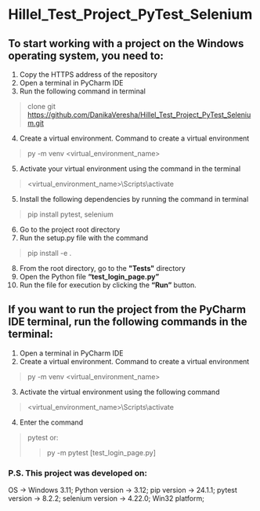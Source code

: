 # Hillel_Test_Project_PyTest_Selenium

## To start working with a project on the Windows operating system, you need to:

1. Copy the HTTPS address of the repository
2. Open a terminal in PyCharm IDE
3. Run the following command in terminal
> clone git https://github.com/DanikaVeresha/Hillel_Test_Project_PyTest_Selenium.git
4. Create a virtual environment. Command to create a virtual environment
> py -m venv <virtual_environment_name>
5. Activate your virtual environment using the command in the terminal
> <virtual_environment_name>\Scripts\activate
5. Install the following dependencies by running the command in terminal
> pip install pytest, selenium
6. Go to the project root directory
7. Run the setup.py file with the command
> pip install -e .
8. From the root directory, go to the __"Tests"__ directory
9. Open the Python file __“test_login_page.py”__
10. Run the file for execution by clicking the __“Run”__ button.

## If you want to run the project from the PyCharm IDE terminal, run the following commands in the terminal:

1. Open a terminal in PyCharm IDE
2. Create a virtual environment. Command to create a virtual environment
> py -m venv <virtual_environment_name>
3. Activate the virtual environment using the following command
> <virtual_environment_name>\Scripts\activate
4. Enter the command
> pytest
or: 
> >py -m pytest [test_login_page.py]

### P.S. This project was developed on:
OS -> Windows 3.11;
Python version -> 3.12;
pip version -> 24.1.1;
pytest version -> 8.2.2;
selenium version -> 4.22.0;
Win32 platform;
